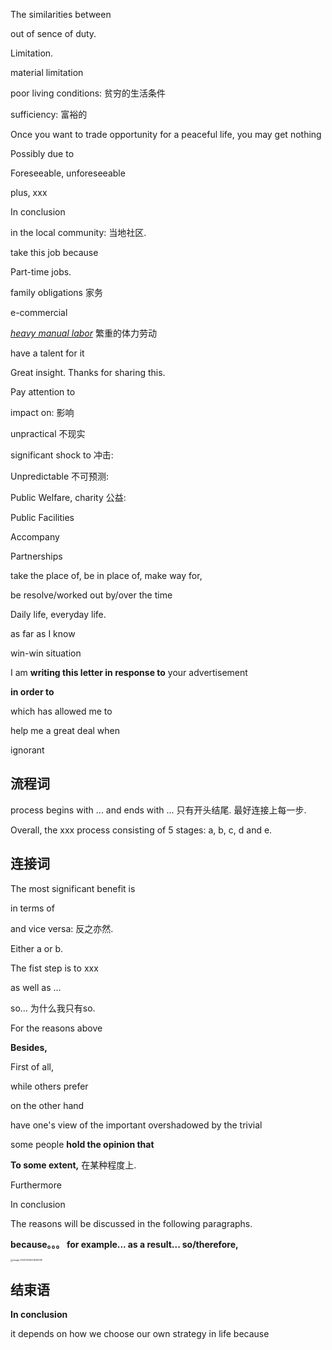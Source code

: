 The similarities between 

out of sence of duty.



Limitation.

material limitation

poor living conditions: 贫穷的生活条件

sufficiency: 富裕的

Once you want to trade opportunity for a peaceful life, you may get nothing

Possibly due to 

Foreseeable, unforeseeable

plus, xxx

In conclusion



in the local community: 当地社区.

 take this job because

Part-time jobs.

family obligations 家务



e-commercial

[*heavy manual labor*](https://context.reverso.net/翻译/英语-中文/heavy+manual+labor)  繁重的体力劳动

have a talent for it

Great insight. Thanks for sharing this.

Pay attention to 



impact on:                        影响

unpractical                       不现实 

significant shock to        冲击: 

Unpredictable                 不可预测: 

Public Welfare, charity      公益:

Public Facilities

Accompany

Partnerships



take the place of, be in place of, make way for, 

be resolve/worked out by/over the time



Daily life, everyday life.

as far as I know

win-win situation







I am **writing this letter in response to** your advertisement

**in order to**

which has allowed me to

help me a great deal when

ignorant







## 流程词

process begins with ... and ends with ...  只有开头结尾. 最好连接上每一步.

Overall, the xxx process consisting of 5 stages: a, b, c, d and e.





## 连接词

The most significant benefit is   

in terms of

and vice versa: 反之亦然.

Either a or b.

The fist step is to xxx

as well as ...

so...     为什么我只有so.

For the reasons above

**Besides,**

First of all, 

while others prefer

on the other hand



have one's view of the important overshadowed by the trivial



some people **hold the opinion that** 

 **To some extent,** 在某种程度上.

Furthermore

In conclusion

The reasons will be discussed in the following paragraphs.

**because。。。 for example...  as a result...  so/therefore,**

<img src="../../../simon西蒙/Note/写作练习/writing_task-wym.assets/image-20221026221629338.png" alt="image-20221026221629338" style="zoom: 25%;" />





## 结束语

**In conclusion**

it depends on how we choose our own strategy in life because
